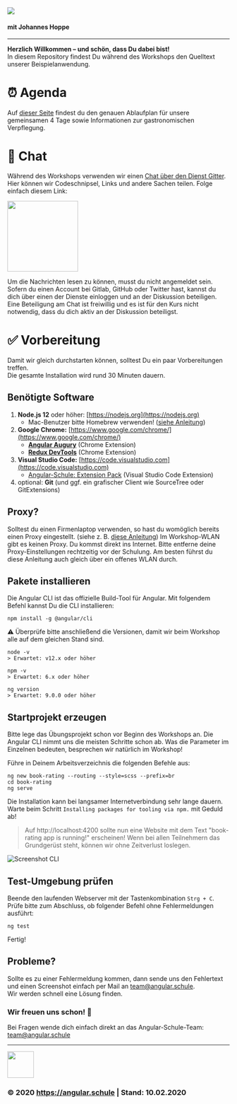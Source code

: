 <img src="http://assets.angular.schule/logo-angular-schulung-heidelberg-2019-03.png">

#### **mit Johannes Hoppe**

<hr>

**Herzlich Willkommen – und schön, dass Du dabei bist!**  
In diesem Repository findest Du während des Workshops den Quelltext unserer Beispielanwendung.

# ⏰ Agenda

Auf [dieser Seite](AGENDA.md) findest du den genauen Ablaufplan für unsere gemeinsamen 4 Tage sowie Informationen zur gastronomischen Verpflegung.

# 💬 Chat

Während des Workshops verwenden wir einen [Chat über den Dienst Gitter](https://gitter.im/angular-schule/2020-02-heidelberg).
Hier können wir Codeschnipsel, Links und andere Sachen teilen. Folge einfach diesem Link:

[<img src="https://badges.gitter.im/angular-schule/2020-02-heidelberg.svg" width="160">](https://gitter.im/angular-schule/2020-02-heidelberg)

Um die Nachrichten lesen zu können, musst du nicht angemeldet sein.
Sofern du einen Account bei Gitlab, GitHub oder Twitter hast, kannst du dich über einen der Dienste einloggen und an der Diskussion beteiligen. Eine Beteiligung am Chat ist freiwillig und es ist für den Kurs nicht notwendig, dass du dich aktiv an der Diskussion beteiligst.  


# ✅ Vorbereitung

Damit wir gleich durchstarten können, solltest Du ein paar Vorbereitungen treffen.  
Die gesamte Installation wird rund 30 Minuten dauern. 


## Benötigte Software

1. **Node.js 12** oder höher: [https://nodejs.org](https://nodejs.org)
   + Mac-Benutzer bitte Homebrew verwenden! ([siehe Anleitung](https://presentations.angular.schule/HOMEBREW_NODE))
2. **Google Chrome:** [https://www.google.com/chrome/](https://www.google.com/chrome/)
   + **[Angular Augury](https://chrome.google.com/webstore/detail/augury/elgalmkoelokbchhkhacckoklkejnhcd)** (Chrome Extension)
   + **[Redux DevTools](https://chrome.google.com/webstore/detail/redux-devtools/lmhkpmbekcpmknklioeibfkpmmfibljd)** (Chrome Extension)
4. **Visual Studio Code:** [https://code.visualstudio.com](https://code.visualstudio.com)
   + [Angular-Schule: Extension Pack](https://marketplace.visualstudio.com/items?itemName=angular-schule.angular-schule-extension-pack)  (Visual Studio Code Extension)
5. optional: **Git** (und ggf. ein grafischer Client wie SourceTree oder GitExtensions)


## Proxy?

Solltest du einen Firmenlaptop verwenden, so hast du womöglich bereits einen Proxy eingestellt. (siehe z. B. [diese Anleitung](https://presentations.angular.schule/PROXY.html))
Im Workshop-WLAN gibt es keinen Proxy.
Du kommst direkt ins Internet.
Bitte entferne deine Proxy-Einstellungen rechtzeitig vor der Schulung.
Am besten führst du diese Anleitung auch gleich über ein offenes WLAN durch.


## Pakete installieren

Die Angular CLI ist das offizielle Build-Tool für Angular. Mit folgendem Befehl kannst Du die CLI installieren:

```
npm install -g @angular/cli
```

⚠️ Überprüfe bitte anschließend die Versionen, damit wir beim Workshop alle auf dem gleichen Stand sind.
```
node -v
> Erwartet: v12.x oder höher

npm -v
> Erwartet: 6.x oder höher

ng version
> Erwartet: 9.0.0 oder höher
```



## Startprojekt erzeugen

Bitte lege das Übungsprojekt schon vor Beginn des Workshops an.
Die Angular CLI nimmt uns die meisten Schritte schon ab.
Was die Parameter im Einzelnen bedeuten, besprechen wir natürlich im Workshop!

Führe in Deinem Arbeitsverzeichnis die folgenden Befehle aus:

```
ng new book-rating --routing --style=scss --prefix=br
cd book-rating
ng serve
```

Die Installation kann bei langsamer Internetverbindung sehr lange dauern.
Warte beim Schritt `Installing packages for tooling via npm.` mit Geduld ab!


> Auf http://localhost:4200 sollte nun eine Website mit dem Text "book-rating app is running!" erscheinen!
Wenn bei allen Teilnehmern das Grundgerüst steht, können wir ohne Zeitverlust loslegen.

![Screenshot CLI](https://assets.angular.schule/chrome_cli_welcome_new.png)



## Test-Umgebung prüfen

Beende den laufenden Webserver mit der Tastenkombination `Strg + C`.  
Prüfe bitte zum Abschluss, ob folgender Befehl ohne Fehlermeldungen ausführt:

```
ng test
```

Fertig!


## Probleme?

Sollte es zu einer Fehlermeldung kommen, dann sende uns den Fehlertext und einen Screenshot einfach per Mail an [team@angular.schule](mailto:team@angular.schule).  
Wir werden schnell eine Lösung finden.



### Wir freuen uns schon! 🙂

Bei Fragen wende dich einfach direkt an das Angular-Schule-Team:  
[team@angular.schule](mailto:team@angular.schule)

<hr>

<img src="http://assets.angular.schule/logo-angular-schule.png" height="60">

### &copy; 2020 https://angular.schule | Stand: 10.02.2020
